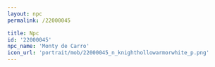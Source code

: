 ```yaml
---
layout: npc
permalink: /22000045

title: Npc
id: '22000045'
npc_name: 'Monty de Carro'
icon_url: 'portrait/mob/22000045_n_knighthollowarmorwhite_p.png'
---
```

